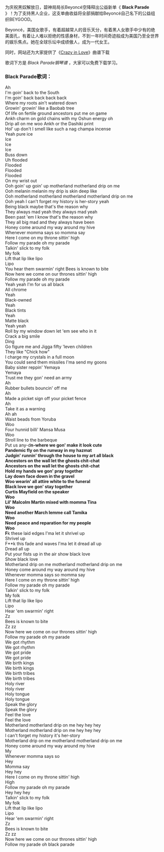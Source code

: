 

为庆祝黑奴解放日，碧神局局长Beyoncé空降释出公益新单《 **Black Parade**
》！为了支持黑人企业，这支单曲收益将全部捐献给Beyoncé自己名下的公益组织BEYGOOD。

Beyoncé，美国女歌手，有着超越常人的音乐天分，有着黑人女歌手中少有的绝美面孔，有着让人难以拒绝的性感身材，不到一年时间奇迹般成为美国乃至全世界的娱乐焦点。她在全球乐坛中成绩傲人，成为一代女王。

同时，网站还为大家提供了《[Crazy in Love](Music-3792-Crazy-in-Love-Beyoncé.html "Crazy in
Love")》曲谱下载

歌词下方是 _Black Parade钢琴谱_ ，大家可以免费下载学习。

### Black Parade歌词：

Ah  
I'm goin' back to the South  
I'm goin' back back back back  
Where my roots ain't watered down  
Growin' growin' like a Baobab tree  
Of life on fertile ground ancestors put me on game  
Ankh charm on gold chains with my Oshun energy oh  
Drip all on me woo Ankh or the Dashiki print  
Hol' up don't I smell like such a nag champa incense  
Yeah pure ice  
Ice  
Ice  
Ice  
Buss down  
Uh flooded  
Flooded  
Flooded  
Flooded  
On my wrist out  
Ooh goin' up goin' up motherland motherland drip on me  
Ooh melanin melanin my drip is skin deep like  
Ooh motherland motherland motherland motherland drip on me  
Ooh yeah I can't forget my history is her-story yeah  
Being black maybe that's the reason why  
They always mad yeah they always mad yeah  
Been past 'em I know that's the reason why  
They all big mad and they always have been  
Honey come around my way around my hive  
Whenever momma says so momma say  
Here I come on my throne sittin' high  
Follow my parade oh my parade  
Talkin' slick to my folk  
My folk  
Lift that lip like lipo  
Lipo  
You hear them swarmin' right Bees is known to bite  
Now here we come on our thrones sittin' high  
Follow my parade oh my parade  
Yeah yeah I'm for us all black  
All chrome  
Yeah  
Black-owned  
Yeah  
Black tints  
Yeah  
Matte black  
Yeah yeah  
Roll by my window down let 'em see who in it  
Crack a big smile  
Ding  
Go figure me and Jigga fifty 'leven children  
They like "Chick how"  
I charge my crystals in a full moon  
You could send them missiles I'ma send my goons  
Baby sister reppin' Yemaya  
Yemaya  
Trust me they gon' need an army  
Ah  
Rubber bullets bouncin' off me  
Ah  
Made a picket sign off your picket fence  
Ah  
Take it as a warning  
Ah ah  
Waist beads from Yoruba  
Woo  
Four hunnid billi' Mansa Musa  
Woo  
Stroll line to the barbeque  
Put us any-d**n-where we gon' make it look cute  
Pandemic fly on the runway in my hazmat  
Judgin' runnin' through the house to my art all black  
Ancestors on the wall let the ghosts chit-chat  
Ancestors on the wall let the ghosts chit-chat  
Hold my hands we gon' pray together  
Lay down face down in the gravel  
Woo wearin' all attire white to the funeral  
Black love we gon' stay together  
Curtis Mayfield on the speaker  
Woo  
Lil' Malcolm Martin mixed with momma Tina  
Woo  
Need another March lemme call Tamika  
Woo  
Need peace and reparation for my people  
Woo  
F**k these laid edges I'ma let it shrivel up  
Shrivel up  
F**k this fade and waves I'ma let it dread all up  
Dread all up  
Put your fists up in the air show black love  
Show black love  
Motherland drip on me motherland motherland drip on me  
Honey come around my way around my hive  
Whenever momma says so momma say  
Here I come on my throne sittin' high  
Follow my parade oh my parade  
Talkin' slick to my folk  
My folk  
Lift that lip like lipo  
Lipo  
Hear 'em swarmin' right  
Zz  
Bees is known to bite  
Zz zz  
Now here we come on our thrones sittin' high  
Follow my parade oh my parade  
We got rhythm  
We got rhythm  
We got pride  
We got pride  
We birth kings  
We birth kings  
We birth tribes  
We birth tribes  
Holy river  
Holy river  
Holy tongue  
Holy tongue  
Speak the glory  
Speak the glory  
Feel the love  
Feel the love  
Motherland motherland drip on me hey hey hey  
Motherland motherland drip on me hey hey hey  
I can't forget my history it's her-story  
Motherland drip on me motherland motherland drip on me  
Honey come around my way around my hive  
My  
Whenever momma says so  
Hey  
Momma say  
Hey hey  
Here I come on my throne sittin' high  
High  
Follow my parade oh my parade  
Hey hey hey  
Talkin' slick to my folk  
My folk  
Lift that lip like lipo  
Lipo  
Hear 'em swarmin' right  
Zz  
Bees is known to bite  
Zz zz  
Now here we come on our thrones sittin' high  
Follow my parade oh black parade

